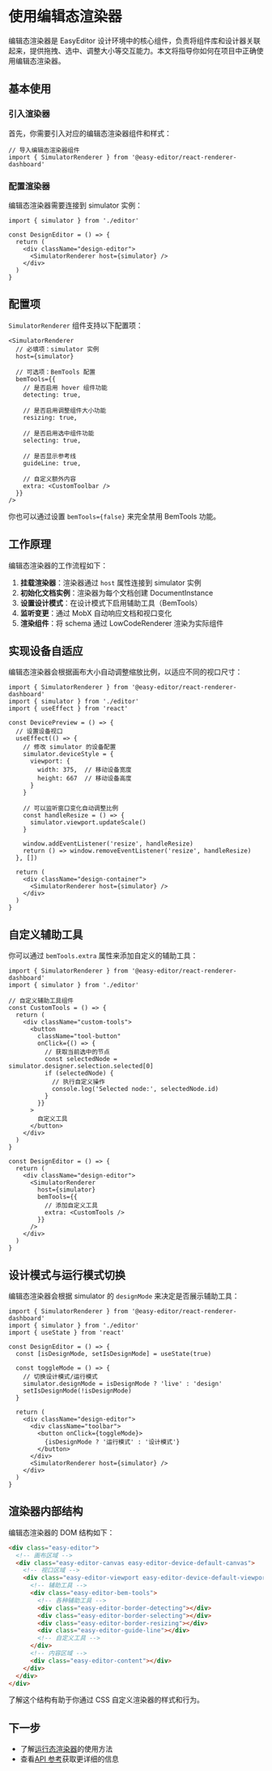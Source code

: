 # 使用编辑态渲染器

编辑态渲染器是 EasyEditor 设计环境中的核心组件，负责将组件库和设计器关联起来，提供拖拽、选中、调整大小等交互能力。本文将指导你如何在项目中正确使用编辑态渲染器。

## 基本使用

### 引入渲染器

首先，你需要引入对应的编辑态渲染器组件和样式：

```tsx
// 导入编辑态渲染器组件
import { SimulatorRenderer } from '@easy-editor/react-renderer-dashboard'
```

### 配置渲染器

编辑态渲染器需要连接到 simulator 实例：

```tsx
import { simulator } from './editor'

const DesignEditor = () => {
  return (
    <div className="design-editor">
      <SimulatorRenderer host={simulator} />
    </div>
  )
}
```

## 配置项

`SimulatorRenderer` 组件支持以下配置项：

```tsx
<SimulatorRenderer
  // 必填项：simulator 实例
  host={simulator}

  // 可选项：BemTools 配置
  bemTools={{
    // 是否启用 hover 组件功能
    detecting: true,

    // 是否启用调整组件大小功能
    resizing: true,

    // 是否启用选中组件功能
    selecting: true,

    // 是否显示参考线
    guideLine: true,

    // 自定义额外内容
    extra: <CustomToolbar />
  }}
/>
```

你也可以通过设置 `bemTools={false}` 来完全禁用 BemTools 功能。

## 工作原理

编辑态渲染器的工作流程如下：

1. **挂载渲染器**：渲染器通过 `host` 属性连接到 simulator 实例
2. **初始化文档实例**：渲染器为每个文档创建 DocumentInstance
3. **设置设计模式**：在设计模式下启用辅助工具（BemTools）
4. **监听变更**：通过 MobX 自动响应文档和视口变化
5. **渲染组件**：将 schema 通过 LowCodeRenderer 渲染为实际组件

## 实现设备自适应

编辑态渲染器会根据画布大小自动调整缩放比例，以适应不同的视口尺寸：

```tsx
import { SimulatorRenderer } from '@easy-editor/react-renderer-dashboard'
import { simulator } from './editor'
import { useEffect } from 'react'

const DevicePreview = () => {
  // 设置设备视口
  useEffect(() => {
    // 修改 simulator 的设备配置
    simulator.deviceStyle = {
      viewport: {
        width: 375,  // 移动设备宽度
        height: 667  // 移动设备高度
      }
    }

    // 可以监听窗口变化自动调整比例
    const handleResize = () => {
      simulator.viewport.updateScale()
    }

    window.addEventListener('resize', handleResize)
    return () => window.removeEventListener('resize', handleResize)
  }, [])

  return (
    <div className="design-container">
      <SimulatorRenderer host={simulator} />
    </div>
  )
}
```

## 自定义辅助工具

你可以通过 `bemTools.extra` 属性来添加自定义的辅助工具：

```tsx
import { SimulatorRenderer } from '@easy-editor/react-renderer-dashboard'
import { simulator } from './editor'

// 自定义辅助工具组件
const CustomTools = () => {
  return (
    <div className="custom-tools">
      <button
        className="tool-button"
        onClick={() => {
          // 获取当前选中的节点
          const selectedNode = simulator.designer.selection.selected[0]
          if (selectedNode) {
            // 执行自定义操作
            console.log('Selected node:', selectedNode.id)
          }
        }}
      >
        自定义工具
      </button>
    </div>
  )
}

const DesignEditor = () => {
  return (
    <div className="design-editor">
      <SimulatorRenderer
        host={simulator}
        bemTools={{
          // 添加自定义工具
          extra: <CustomTools />
        }}
      />
    </div>
  )
}
```

## 设计模式与运行模式切换

编辑态渲染器会根据 simulator 的 `designMode` 来决定是否展示辅助工具：

```tsx
import { SimulatorRenderer } from '@easy-editor/react-renderer-dashboard'
import { simulator } from './editor'
import { useState } from 'react'

const DesignEditor = () => {
  const [isDesignMode, setIsDesignMode] = useState(true)

  const toggleMode = () => {
    // 切换设计模式/运行模式
    simulator.designMode = isDesignMode ? 'live' : 'design'
    setIsDesignMode(!isDesignMode)
  }

  return (
    <div className="design-editor">
      <div className="toolbar">
        <button onClick={toggleMode}>
          {isDesignMode ? '运行模式' : '设计模式'}
        </button>
      </div>
      <SimulatorRenderer host={simulator} />
    </div>
  )
}
```

## 渲染器内部结构

编辑态渲染器的 DOM 结构如下：

```html
<div class="easy-editor">
  <!-- 画布区域 -->
  <div class="easy-editor-canvas easy-editor-device-default-canvas">
    <!-- 视口区域 -->
    <div class="easy-editor-viewport easy-editor-device-default-viewport">
      <!-- 辅助工具 -->
      <div class="easy-editor-bem-tools">
        <!-- 各种辅助工具 -->
        <div class="easy-editor-border-detecting"></div>
        <div class="easy-editor-border-selecting"></div>
        <div class="easy-editor-border-resizing"></div>
        <div class="easy-editor-guide-line"></div>
        <!-- 自定义工具 -->
      </div>
      <!-- 内容区域 -->
      <div class="easy-editor-content"></div>
    </div>
  </div>
</div>
```

了解这个结构有助于你通过 CSS 自定义渲染器的样式和行为。

## 下一步

- 了解[运行态渲染器](/guide/renderer/runtime)的使用方法
- 查看[API 参考](/reference/renderer)获取更详细的信息
